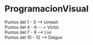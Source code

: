 # ProgramacionVisual

Puntos del 1 - 3  --> Umesh  
Puntos del 4 - 6 -- > Víctor  
Puntos del 7 - 9 --> Livi  
Puntos del 10 - 12 --> Dalgus  
